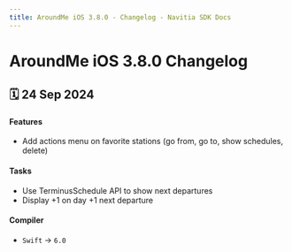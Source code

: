 ```yaml
---
title: AroundMe iOS 3.8.0 - Changelog - Navitia SDK Docs
---
```


# AroundMe iOS 3.8.0 Changelog

<h2>🗓 24 Sep 2024</h2>

#### Features
- Add actions menu on favorite stations (go from, go to, show schedules, delete)

#### Tasks
- Use TerminusSchedule API to show next departures
- Display +1 on day +1 next departure

#### Compiler
-  `Swift` -> `6.0`
